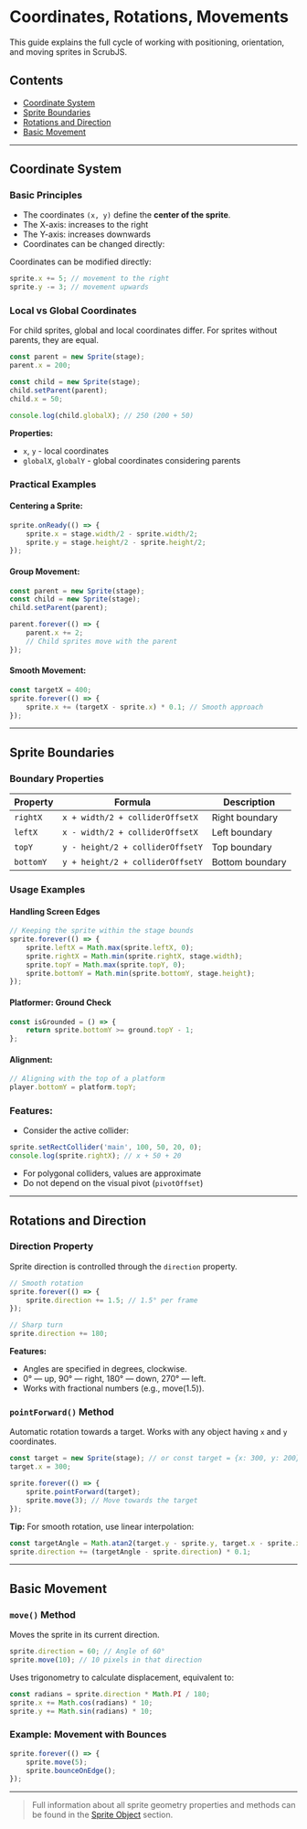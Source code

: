 # Coordinates, Rotations, Movements

This guide explains the full cycle of working with positioning, orientation, and moving sprites in ScrubJS.

## Contents
* [Coordinate System](#coordinate-system)
* [Sprite Boundaries](#sprite-boundaries)
* [Rotations and Direction](#rotations-and-direction)
* [Basic Movement](#basic-movement)

---

## Coordinate System

### Basic Principles
- The coordinates `(x, y)` define the **center of the sprite**.
- The X-axis: increases to the right
- The Y-axis: increases downwards
- Coordinates can be changed directly:

Coordinates can be modified directly:

```javascript
sprite.x += 5; // movement to the right
sprite.y -= 3; // movement upwards
```

### Local vs Global Coordinates

For child sprites, global and local coordinates differ. For sprites without parents, they are equal.

```javascript
const parent = new Sprite(stage);
parent.x = 200;

const child = new Sprite(stage);
child.setParent(parent);
child.x = 50;

console.log(child.globalX); // 250 (200 + 50)
```

**Properties:**
- `x`, `y` - local coordinates
- `globalX`, `globalY` - global coordinates considering parents

### Practical Examples

#### Centering a Sprite:
```javascript
sprite.onReady(() => {
    sprite.x = stage.width/2 - sprite.width/2;
    sprite.y = stage.height/2 - sprite.height/2;
});
```

#### Group Movement:
```javascript
const parent = new Sprite(stage);
const child = new Sprite(stage);
child.setParent(parent);

parent.forever(() => {
    parent.x += 2;
    // Child sprites move with the parent
});
```

#### Smooth Movement:
```javascript
const targetX = 400;
sprite.forever(() => {
    sprite.x += (targetX - sprite.x) * 0.1; // Smooth approach
});
```

---

## Sprite Boundaries

### Boundary Properties
| Property   | Formula                          | Description                 |
|------------|-----------------------------------|-----------------------------|
| `rightX`   | `x + width/2 + colliderOffsetX`  | Right boundary             |
| `leftX`    | `x - width/2 + colliderOffsetX`  | Left boundary               |
| `topY`     | `y - height/2 + colliderOffsetY` | Top boundary                |
| `bottomY`  | `y + height/2 + colliderOffsetY` | Bottom boundary             |

### Usage Examples

#### Handling Screen Edges
```javascript
// Keeping the sprite within the stage bounds
sprite.forever(() => {
    sprite.leftX = Math.max(sprite.leftX, 0);
    sprite.rightX = Math.min(sprite.rightX, stage.width);
    sprite.topY = Math.max(sprite.topY, 0);
    sprite.bottomY = Math.min(sprite.bottomY, stage.height);
});
```

#### Platformer: Ground Check
```javascript
const isGrounded = () => {
    return sprite.bottomY >= ground.topY - 1;
};
```

#### Alignment:
```javascript
// Aligning with the top of a platform
player.bottomY = platform.topY;
```

### Features:

- Consider the active collider:

```javascript
sprite.setRectCollider('main', 100, 50, 20, 0);
console.log(sprite.rightX); // x + 50 + 20
```

- For polygonal colliders, values are approximate
- Do not depend on the visual pivot (`pivotOffset`)

---

## Rotations and Direction

### Direction Property

Sprite direction is controlled through the `direction` property.

```javascript
// Smooth rotation
sprite.forever(() => {
    sprite.direction += 1.5; // 1.5° per frame
});

// Sharp turn
sprite.direction += 180;
```

**Features:**

* Angles are specified in degrees, clockwise.
* 0° — up, 90° — right, 180° — down, 270° — left.
* Works with fractional numbers (e.g., move(1.5)).

### `pointForward()` Method

Automatic rotation towards a target. Works with any object having `x` and `y` coordinates.

```javascript
const target = new Sprite(stage); // or const target = {x: 300, y: 200};
target.x = 300;

sprite.forever(() => {
    sprite.pointForward(target);
    sprite.move(3); // Move towards the target
});
```

**Tip:** For smooth rotation, use linear interpolation:
```javascript
const targetAngle = Math.atan2(target.y - sprite.y, target.x - sprite.x) * 180/Math.PI;
sprite.direction += (targetAngle - sprite.direction) * 0.1;
```

---

## Basic Movement

### `move()` Method

Moves the sprite in its current direction.

```javascript
sprite.direction = 60; // Angle of 60°
sprite.move(10); // 10 pixels in that direction
```

Uses trigonometry to calculate displacement, equivalent to:
```javascript
const radians = sprite.direction * Math.PI / 180;
sprite.x += Math.cos(radians) * 10;
sprite.y += Math.sin(radians) * 10;
```

### Example: Movement with Bounces

```javascript
sprite.forever(() => {
    sprite.move(5);
    sprite.bounceOnEdge();
});
```

---

> Full information about all sprite geometry properties and methods can be found in the [Sprite Object](sprite.md#geometry) section.
